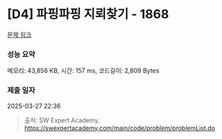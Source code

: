 # [D4] 파핑파핑 지뢰찾기 - 1868 

[문제 링크](https://swexpertacademy.com/main/code/problem/problemDetail.do?contestProbId=AV5LwsHaD1MDFAXc) 

### 성능 요약

메모리: 43,856 KB, 시간: 157 ms, 코드길이: 2,809 Bytes

### 제출 일자

2025-03-27 22:36



> 출처: SW Expert Academy, https://swexpertacademy.com/main/code/problem/problemList.do
